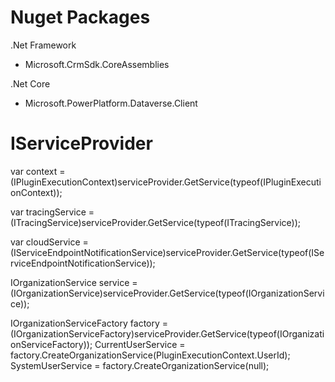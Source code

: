 # Nuget Packages

.Net Framework

- Microsoft.CrmSdk.CoreAssemblies

.Net Core

- Microsoft.PowerPlatform.Dataverse.Client

# IServiceProvider

var context = (IPluginExecutionContext)serviceProvider.GetService(typeof(IPluginExecutionContext));

var tracingService = (ITracingService)serviceProvider.GetService(typeof(ITracingService));

var cloudService = (IServiceEndpointNotificationService)serviceProvider.GetService(typeof(IServiceEndpointNotificationService));

IOrganizationService service = (IOrganizationService)serviceProvider.GetService(typeof(IOrganizationService));

IOrganizationServiceFactory factory = (IOrganizationServiceFactory)serviceProvider.GetService(typeof(IOrganizationServiceFactory));
CurrentUserService = factory.CreateOrganizationService(PluginExecutionContext.UserId);
SystemUserService = factory.CreateOrganizationService(null);

